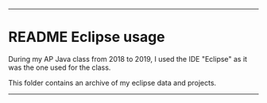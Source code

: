 
***

# README Eclipse usage

During my AP Java class from 2018 to 2019, I used the IDE "Eclipse" as it was the one used for the class.

This folder contains an archive of my eclipse data and projects.

***
